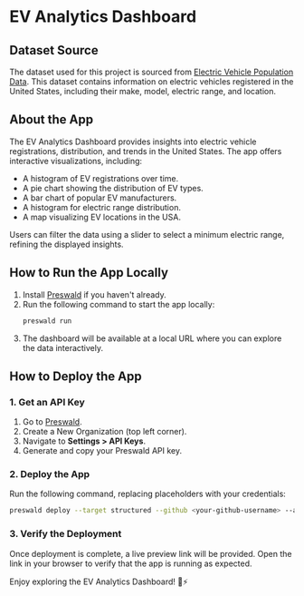 # EV Analytics Dashboard

## Dataset Source
The dataset used for this project is sourced from [Electric Vehicle Population Data](https://catalog.data.gov/dataset/electric-vehicle-population-data). This dataset contains information on electric vehicles registered in the United States, including their make, model, electric range, and location.

## About the App
The EV Analytics Dashboard provides insights into electric vehicle registrations, distribution, and trends in the United States. The app offers interactive visualizations, including:
- A histogram of EV registrations over time.
- A pie chart showing the distribution of EV types.
- A bar chart of popular EV manufacturers.
- A histogram for electric range distribution.
- A map visualizing EV locations in the USA.

Users can filter the data using a slider to select a minimum electric range, refining the displayed insights.

## How to Run the App Locally
1. Install [Preswald](https://preswald.com/) if you haven't already.
2. Run the following command to start the app locally:
   ```sh
   preswald run
   ```
3. The dashboard will be available at a local URL where you can explore the data interactively.

## How to Deploy the App
### 1. Get an API Key
1. Go to [Preswald](https://app.preswald.com/).
2. Create a New Organization (top left corner).
3. Navigate to **Settings > API Keys**.
4. Generate and copy your Preswald API key.

### 2. Deploy the App
Run the following command, replacing placeholders with your credentials:
```sh
preswald deploy --target structured --github <your-github-username> --api-key <structured-api-key> hello.py
```

### 3. Verify the Deployment
Once deployment is complete, a live preview link will be provided. Open the link in your browser to verify that the app is running as expected.

Enjoy exploring the EV Analytics Dashboard! 🚗⚡

